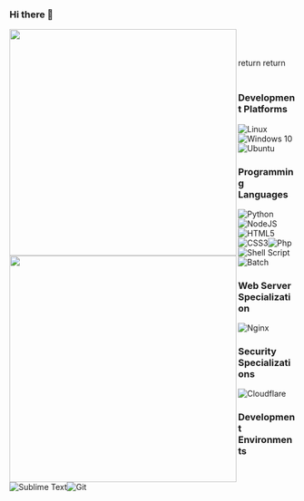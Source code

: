 ### Hi there 👋

[<img align="left" width="400" src="https://github-readme-stats.vercel.app/api?username=Podzied&theme=tokyonight&count_private=true"/>](https://github.com/Podzied/)
[<img align="left" width="400" src="https://github-readme-stats.vercel.app/api/top-langs/?username=Podzied&theme=tokyonight&count_private=true"/>](https://github.com/Podzied/)
\
\
\
return 
return


### <br/>Development Platforms
<img alt="Linux" src="https://img.shields.io/badge/Linux-FCC624?style=for-the-badge&logo=linux&logoColor=black"/><img alt="Windows 10" src="https://img.shields.io/badge/Windows-0078D6?style=for-the-badge&logo=windows&logoColor=white" /><img alt="Ubuntu" src="https://img.shields.io/badge/Ubuntu-E95420?style=for-the-badge&logo=ubuntu&logoColor=white" />

### Programming Languages
<img alt="Python" src="https://img.shields.io/badge/python%20-%2314354C.svg?&style=for-the-badge&logo=python&logoColor=white"/><img alt="NodeJS" src="https://img.shields.io/badge/node.js%20-%2343853D.svg?&style=for-the-badge&logo=node.js&logoColor=white"/><img alt="HTML5" src="https://img.shields.io/badge/html5%20-%23E34F26.svg?&style=for-the-badge&logo=html5&logoColor=white"/><img alt="CSS3" src="https://img.shields.io/badge/css3%20-%231572B6.svg?&style=for-the-badge&logo=css3&logoColor=white"/><img alt="Php" src="https://img.shields.io/badge/php-%23777BB4.svg?style=for-the-badge&logo=php&logoColor=white" /><img alt="Shell Script" src="https://img.shields.io/badge/shell_script-%23121011.svg?style=for-the-badge&logo=gnu-bash&logoColor=white"/><img alt="Batch" src="https://img.shields.io/badge/Windows%20Terminal-%234D4D4D.svg?style=for-the-badge&logo=windows-terminal&logoColor=white"/>

### Web Server Specialization
<img alt="Nginx" src="https://img.shields.io/badge/nginx-%23009639.svg?style=for-the-badge&logo=nginx&logoColor=white"/>

### Security Specializations
<img alt="Cloudflare" src="https://img.shields.io/badge/Cloudflare-F38020?style=for-the-badge&logo=Cloudflare&logoColor=white"/>

### Development Environments
<img alt="Sublime Text" src ="https://img.shields.io/badge/sublime_text-%23575757.svg?style=for-the-badge&logo=sublime-text&logoColor=important"/><img alt="Git" src="https://img.shields.io/badge/git%20-%23F05033.svg?&style=for-the-badge&logo=git&logoColor=white"/>

